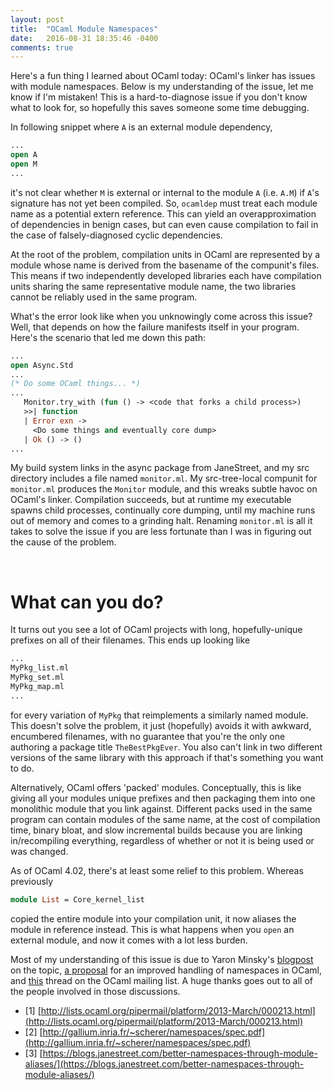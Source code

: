 ```yaml
---
layout: post
title:  "OCaml Module Namespaces"
date:   2016-08-31 18:35:46 -0400
comments: true
---
```

Here's a fun thing I learned about OCaml today: OCaml's linker has issues with module namespaces. Below is my understanding of the issue, let me know if I'm mistaken! This is a hard-to-diagnose issue if you don't know what to look for, so hopefully this saves someone some time debugging.

In following snippet where `A` is an external module dependency,

```ocaml
...
open A
open M
...
```

it's not clear whether `M` is external or internal to the module `A` (i.e. `A.M`) if `A`'s signature has not yet been compiled. So, `ocamldep` must treat each module name as a potential extern reference. This can yield an overapproximation of dependencies in benign cases, but can even cause compilation to fail in the case of falsely-diagnosed cyclic dependencies.

At the root of the problem, compilation units in OCaml are represented by a module whose name is derived from the basename of the compunit's files. This means if two independently developed libraries each have compilation units sharing the same representative module name, the two libraries cannot be reliably used in the same program.

What's the error look like when you unknowingly come across this issue? Well, that depends on how the failure manifests itself in your program. Here's the scenario that led me down this path:

```ocaml
...
open Async.Std
...
(* Do some OCaml things... *)
...
   Monitor.try_with (fun () -> <code that forks a child process>)
   >>| function
   | Error exn ->
     <Do some things and eventually core dump>
   | Ok () -> ()
...
```

My build system links in the async package from JaneStreet, and my src directory includes a file named `monitor.ml`. My src-tree-local compunit for `monitor.ml` produces the `Monitor` module, and this wreaks subtle havoc on OCaml's linker. Compilation succeeds, but at runtime my executable spawns child processes, continually core dumping, until my machine runs out of memory and comes to a grinding halt. Renaming `monitor.ml` is all it takes to solve the issue if you are less fortunate than I was in figuring out the cause of the problem.

<br />

What can you do?
===

It turns out you see a lot of OCaml projects with long, hopefully-unique prefixes on all of their filenames. This ends up looking like

```ocaml
...
MyPkg_list.ml
MyPkg_set.ml
MyPkg_map.ml
...
```

for every variation of `MyPkg` that reimplements a similarly named module. This doesn't solve the problem, it just (hopefully) avoids it with awkward, encumbered filenames, with no guarantee that you're the only one authoring a package title `TheBestPkgEver`. You also can't link in two different versions of the same library with this approach if that's something you want to do.

Alternatively, OCaml offers 'packed' modules. Conceptually, this is like giving all your modules unique prefixes and then packaging them into one monolithic module that you link against. Different packs used in the same program can contain modules of the same name, at the cost of compilation time, binary bloat, and slow incremental builds because you are linking in/recompiling everything, regardless of whether or not it is being used or was changed.

As of OCaml 4.02, there's at least some relief to this problem. Whereas previously

```ocaml
module List = Core_kernel_list
```

copied the entire module into your compilation unit, it now aliases the module in reference instead. This is what happens when you `open` an external module, and now it comes with a lot less burden.

Most of my understanding of this issue is due to Yaron Minsky's [blogpost](https://blogs.janestreet.com/better-namespaces-through-module-aliases/) on the topic, [a proposal](http://gallium.inria.fr/~scherer/namespaces/spec.pdf) for an improved handling of namespaces in OCaml, and [this](http://lists.ocaml.org/pipermail/platform/2013-March/000213.html) thread on the OCaml mailing list. A huge thanks goes out to all of the people involved in those discussions.

+ [1] [http://lists.ocaml.org/pipermail/platform/2013-March/000213.html](http://lists.ocaml.org/pipermail/platform/2013-March/000213.html)
+ [2] [http://gallium.inria.fr/~scherer/namespaces/spec.pdf](http://gallium.inria.fr/~scherer/namespaces/spec.pdf)
+ [3] [https://blogs.janestreet.com/better-namespaces-through-module-aliases/](https://blogs.janestreet.com/better-namespaces-through-module-aliases/)